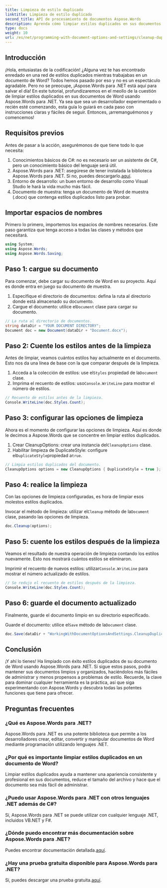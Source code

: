 ```yaml
---
title: Limpieza de estilo duplicado
linktitle: Limpieza de estilo duplicado
second_title: API de procesamiento de documentos Aspose.Words
description: Aprenda cómo limpiar estilos duplicados en sus documentos de Word usando Aspose.Words para .NET con nuestra guía completa paso a paso.
type: docs
weight: 10
url: /es/net/programming-with-document-options-and-settings/cleanup-duplicate-style/
---
```

## Introducción

¡Hola, entusiastas de la codificación! ¿Alguna vez te has encontrado enredado en una red de estilos duplicados mientras trabajabas en un documento de Word? Todos hemos pasado por eso y no es un espectáculo agradable. Pero no se preocupe, ¡Aspose.Words para .NET está aquí para salvar el día! En este tutorial, profundizaremos en el meollo de la cuestión de limpiar estilos duplicados en sus documentos de Word usando Aspose.Words para .NET. Ya sea que sea un desarrollador experimentado o recién esté comenzando, esta guía lo guiará en cada paso con instrucciones claras y fáciles de seguir. Entonces, ¡arremanguémonos y comencemos!

## Requisitos previos

Antes de pasar a la acción, asegurémonos de que tiene todo lo que necesita:

1. Conocimientos básicos de C#: no es necesario ser un asistente de C#, pero un conocimiento básico del lenguaje será útil.
2. Aspose.Words para .NET: asegúrese de tener instalada la biblioteca Aspose.Words para .NET. Si no, puedes descargarlo.[aquí](https://releases.aspose.com/words/net/).
3. Entorno de desarrollo: un buen entorno de desarrollo como Visual Studio le hará la vida mucho más fácil.
4. Documento de muestra: tenga un documento de Word de muestra (.docx) que contenga estilos duplicados listo para probar.

## Importar espacios de nombres

Primero lo primero, importemos los espacios de nombres necesarios. Este paso garantiza que tenga acceso a todas las clases y métodos que necesitará.

```csharp
using System;
using Aspose.Words;
using Aspose.Words.Saving;
```

## Paso 1: cargue su documento

Para comenzar, debe cargar su documento de Word en su proyecto. Aquí es donde entra en juego su documento de muestra.

1. Especifique el directorio de documentos: defina la ruta al directorio donde está almacenado su documento.
2.  Cargue el documento: utilice el`Document` clase para cargar su documento.

```csharp
// La ruta al directorio de documentos.
string dataDir = "YOUR DOCUMENT DIRECTORY";
Document doc = new Document(dataDir + "Document.docx");
```

## Paso 2: Cuente los estilos antes de la limpieza

Antes de limpiar, veamos cuántos estilos hay actualmente en el documento. Esto nos da una línea de base con la que comparar después de la limpieza.

1.  Acceda a la colección de estilos: use el`Styles` propiedad de la`Document` clase.
2. Imprima el recuento de estilos: uso`Console.WriteLine` para mostrar el número de estilos.

```csharp
// Recuento de estilos antes de la limpieza.
Console.WriteLine(doc.Styles.Count);
```

## Paso 3: configurar las opciones de limpieza

Ahora es el momento de configurar las opciones de limpieza. Aquí es donde le decimos a Aspose.Words que se concentre en limpiar estilos duplicados.

1.  Crear CleanupOptions: crear una instancia del`CleanupOptions` clase.
2.  Habilitar limpieza de DuplicateStyle: configure el`DuplicateStyle`propiedad a`true`.

```csharp
// Limpia estilos duplicados del documento.
CleanupOptions options = new CleanupOptions { DuplicateStyle = true };
```

## Paso 4: realice la limpieza

Con las opciones de limpieza configuradas, es hora de limpiar esos molestos estilos duplicados.

 Invocar el método de limpieza: utilizar el`Cleanup` método de la`Document` clase, pasando las opciones de limpieza.

```csharp
doc.Cleanup(options);
```

## Paso 5: cuente los estilos después de la limpieza

Veamos el resultado de nuestra operación de limpieza contando los estilos nuevamente. Esto nos mostrará cuántos estilos se eliminaron.

 Imprimir el recuento de nuevos estilos: utilizar`Console.WriteLine` para mostrar el número actualizado de estilos.

```csharp
// Se redujo el recuento de estilos después de la limpieza.
Console.WriteLine(doc.Styles.Count);
```

## Paso 6: guarde el documento actualizado

Finalmente, guarde el documento limpio en su directorio especificado.

 Guarde el documento: utilice el`Save` método de la`Document` clase.

```csharp
doc.Save(dataDir + "WorkingWithDocumentOptionsAndSettings.CleanupDuplicateStyle.docx");
```

## Conclusión

¡Y ahí lo tienes! Ha limpiado con éxito estilos duplicados de su documento de Word usando Aspose.Words para .NET. Si sigue estos pasos, podrá mantener sus documentos limpios y organizados, haciéndolos más fáciles de administrar y menos propensos a problemas de estilo. Recuerde, la clave para dominar cualquier herramienta es la práctica, así que siga experimentando con Aspose.Words y descubra todas las potentes funciones que tiene para ofrecer.

## Preguntas frecuentes

### ¿Qué es Aspose.Words para .NET?
Aspose.Words para .NET es una potente biblioteca que permite a los desarrolladores crear, editar, convertir y manipular documentos de Word mediante programación utilizando lenguajes .NET.

### ¿Por qué es importante limpiar estilos duplicados en un documento de Word?
Limpiar estilos duplicados ayuda a mantener una apariencia consistente y profesional en sus documentos, reduce el tamaño del archivo y hace que el documento sea más fácil de administrar.

### ¿Puedo usar Aspose.Words para .NET con otros lenguajes .NET además de C#?
Sí, Aspose.Words para .NET se puede utilizar con cualquier lenguaje .NET, incluidos VB.NET y F#.

### ¿Dónde puedo encontrar más documentación sobre Aspose.Words para .NET?
 Puedes encontrar documentación detallada.[aquí](https://reference.aspose.com/words/net/).

### ¿Hay una prueba gratuita disponible para Aspose.Words para .NET?
 Sí, puedes descargar una prueba gratuita.[aquí](https://releases.aspose.com/).